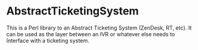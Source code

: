 AbstractTicketingSystem
=======================

This is a Perl library to an Abstract Ticketing System (ZenDesk, RT, etc). It can be used as the layer between an IVR or whatever else needs to Interface with a ticketing system.
